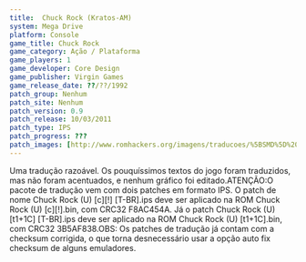 ```yaml
---
title:  Chuck Rock (Kratos-AM)
system: Mega Drive
platform: Console
game_title: Chuck Rock
game_category: Ação / Plataforma
game_players: 1
game_developer: Core Design
game_publisher: Virgin Games
game_release_date: ??/??/1992
patch_group: Nenhum
patch_site: Nenhum
patch_version: 0.9
patch_release: 10/03/2011
patch_type: IPS
patch_progress: ???
patch_images: [http://www.romhackers.org/imagens/traducoes/%5BSMD%5D%20Chuck%20Rock%20-%20Kratos-AM%20-%201.png,http://www.romhackers.org/imagens/traducoes/%5BSMD%5D%20Chuck%20Rock%20-%20Kratos-AM%20-%202.png,http://www.romhackers.org/imagens/traducoes/%5BSMD%5D%20Chuck%20Rock%20-%20Kratos-AM%20-%203.png]
---
```

Uma tradução razoável. Os pouquíssimos textos do jogo foram traduzidos, mas não foram acentuados, e nenhum gráfico foi editado.ATENÇÃO:O pacote de tradução vem com dois patches em formato IPS. O patch de nome Chuck Rock (U) [c][!] [T-BR].ips deve ser aplicado na ROM Chuck Rock (U) [c][!].bin, com CRC32 F8AC454A. Já o patch Chuck Rock (U) [t1+1C] [T-BR].ips deve ser aplicado na ROM Chuck Rock (U) [t1+1C].bin, com CRC32 3B5AF838.OBS: Os patches de tradução já contam com a checksum corrigida, o que torna desnecessário usar a opção auto fix checksum de alguns emuladores.